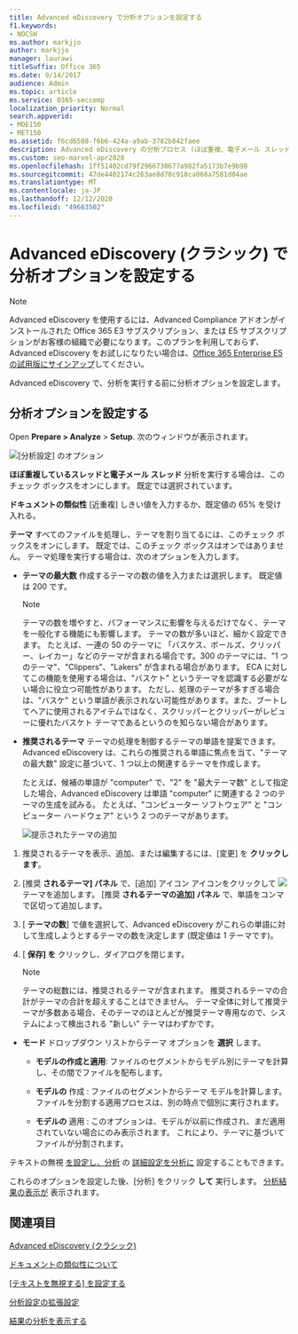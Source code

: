 ```yaml
---
title: Advanced eDiscovery で分析オプションを設定する
f1.keywords:
- NOCSH
ms.author: markjjo
author: markjjo
manager: laurawi
titleSuffix: Office 365
ms.date: 9/14/2017
audience: Admin
ms.topic: article
ms.service: O365-seccomp
localization_priority: Normal
search.appverid:
- MOE150
- MET150
ms.assetid: f6cd6588-f6b6-424a-a9ab-3782b842faee
description: Advanced eDiscovery の分析プロセス (ほぼ重複、電子メール スレッド、テーマなど) のオプションを設定する手順を確認します。
ms.custom: seo-marvel-apr2020
ms.openlocfilehash: 1ff51402cd79f2966730677a982fa5173b7e9b98
ms.sourcegitcommit: 47de4402174c263ae8d70c910ca068a7581d04ae
ms.translationtype: MT
ms.contentlocale: ja-JP
ms.lasthandoff: 12/12/2020
ms.locfileid: "49663502"
---
```

# <a name="set-analyze-options-in-advanced-ediscovery-classic"></a>Advanced eDiscovery (クラシック) で分析オプションを設定する

> [!NOTE]
> Advanced eDiscovery を使用するには、Advanced Compliance アドオンがインストールされた Office 365 E3 サブスクリプション、または E5 サブスクリプションがお客様の組織で必要になります。このプランを利用しておらず、Advanced eDiscovery をお試しになりたい場合は、[Office 365 Enterprise E5 の試用版にサインアップ](https://go.microsoft.com/fwlink/p/?LinkID=698279)してください。 
  
Advanced eDiscovery で、分析を実行する前に分析オプションを設定します。
  
## <a name="set-analyze-options"></a>分析オプションを設定する

Open **Prepare \> Analyze** \> **Setup**. 次のウィンドウが表示されます。
  
![[分析設定] のオプション](../media/c3ec7a92-8484-4812-b98c-aa3eb740e5b7.png)
  
 **ほぼ重複しているスレッドと電子メール スレッド** 分析を実行する場合は、このチェック ボックスをオンにします。 既定では選択されています。 
  
 **ドキュメントの類似性** [近重複] しきい値を入力するか、既定値の 65% を受け入れる。 
  
 **テーマ** すべてのファイルを処理し、テーマを割り当てるには、このチェック ボックスをオンにします。 既定では、このチェック ボックスはオンではありません。 テーマ処理を実行する場合は、次のオプションを入力します。
  
- **テーマの最大数** 作成するテーマの数の値を入力または選択します。 既定値は 200 です。 
    
    > [!NOTE]
    > テーマの数を増やすと、パフォーマンスに影響を与えるだけでなく、テーマを一般化する機能にも影響します。 テーマの数が多いほど、細かく設定できます。 たとえば、一連の 50 のテーマに 「バスケス、ボールズ、クリッパー、レイカー」などのテーマが含まれる場合です。300 のテーマには、"1 つのテーマ"、"Clippers"、"Lakers" が含まれる場合があります。 ECA に対してこの機能を使用する場合は、"バスケト" というテーマを認識する必要がない場合に役立つ可能性があります。 ただし、処理のテーマが多すぎる場合は、"バスケ" という単語が表示されない可能性があります。また、ブートしてヘアに使用されるアイテムではなく、スクリッパーとクリッパーがレビューに優れたバスケト テーマであるというのを知らない場合があります。 
  
- **推奨されるテーマ** テーマの処理を制御するテーマの単語を提案できます。 Advanced eDiscovery は、これらの推奨される単語に焦点を当て、"テーマの最大数" 設定に基づいて、1 つ以上の関連するテーマを作成します。 
    
    たとえば、候補の単語が "computer" で、"2" を "最大テーマ数" として指定した場合、Advanced eDiscovery は単語 "computer" に関連する 2 つのテーマの生成を試みる。 たとえば、"コンピューター ソフトウェア" と "コンピューター ハードウェア" という 2 つのテーマがあります。 
    
    ![提示されたテーマの追加](../media/06e9ffd3-a76c-423b-b450-9e465eb9a02f.png)
  
1. 推奨されるテーマを表示、追加、または編集するには、[変更] を **クリックします**。
    
2. [推奨 **されるテーマ] パネル** で、[追加] アイコン アイコンをクリックして ![ ](../media/c2dd8b3a-5a22-412c-a7fa-143f5b2b5612.png) テーマを追加します。 [推奨 **されるテーマの追加] パネル** で、単語をコンマで区切って追加します。 
    
3. [ **テーマの数**] で値を選択して、Advanced eDiscovery がこれらの単語に対して生成しようとするテーマの数を決定します (既定値は 1 テーマです)。
    
4. [ **保存] を** クリックし、ダイアログを閉じます。 
    
    > [!NOTE]
    > テーマの総数には、推奨されるテーマが含まれます。 推奨されるテーマの合計がテーマの合計を超えすることはできません。 テーマ全体に対して推奨テーマが多数ある場合、そのテーマのほとんどが推奨テーマ専用なので、システムによって検出される "新しい" テーマはわずかです。 
  
- **モード** ドロップダウン リストからテーマ オプションを **選択** します。 
    
  - **モデルの作成と適用**: ファイルのセグメントからモデル別にテーマを計算し、その間でファイルを配布します。
    
  - **モデルの** 作成 : ファイルのセグメントからテーマ モデルを計算します。 ファイルを分割する適用プロセスは、別の時点で個別に実行されます。
    
  - **モデルの** 適用 : このオプションは、モデルが以前に作成され、まだ適用されていない場合にのみ表示されます。 これにより、テーマに基づいてファイルが分割されます。
    
テキストの無視 [を設定し、分析](set-ignore-text-in-advanced-ediscovery.md) の [詳細設定を分析に](set-analyze-advanced-settings-in-advanced-ediscovery.md) 設定することもできます。 
  
これらのオプションを設定した後、[分析] をクリック **して** 実行します。 [分析結果の表示が](view-analyze-results-in-advanced-ediscovery.md) 表示されます。 
  
## <a name="related-topics"></a>関連項目

[Advanced eDiscovery (クラシック)](office-365-advanced-ediscovery.md)
  
[ドキュメントの類似性について](understand-document-similarity-in-advanced-ediscovery.md)
  
[[テキストを無視する] を設定する ](set-ignore-text-in-advanced-ediscovery.md)
  
[分析設定の拡張設定](set-analyze-advanced-settings-in-advanced-ediscovery.md)
  
[結果の分析を表示する](view-analyze-results-in-advanced-ediscovery.md)


